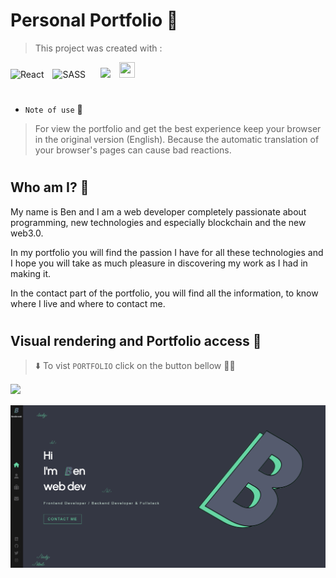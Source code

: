 # Personal **Portfolio** 🏅

> This project was created with :

![React](https://img.shields.io/badge/react-%2320232a.svg?style=for-the-badge&logo=react&logoColor=%2361DAFB) <span style="margin: 25px 10px 0px 0px"></span> ![SASS](https://img.shields.io/badge/SASS-hotpink.svg?style=for-the-badge&logo=SASS&logoColor=white) <span style="margin: 10px"></span>
<img src="https://camo.githubusercontent.com/125599bd296972e30d83617b6c15b1d9fe8c780cb21dd15c8e4692109e7e2782/68747470733a2f2f662e636c6f75642e6769746875622e636f6d2f6173736574732f3439363235352f313735383139332f63313231376535342d363638622d313165332d383138342d6132313265663865666337362e706e67" style="width: 100px;" />
<span style="margin: 10px 5px"></span>
<img src="https://th.bing.com/th/id/OIP.Lx2rosedMMrxvGASqa0j4AAAAA?w=129&h=150&c=7&r=0&o=5&pid=1.7" style="width: 25px; height: 25px; object-fit: cover;" />

#

- `Note of use` 📢

> For view the portfolio and get the best experience keep your browser in the original version (English).
> Because the automatic translation of your browser's pages can cause bad reactions.

#

## **Who am I?** 🤔

My name is Ben and I am a web developer completely passionate about programming,
new technologies and especially blockchain and the new web3.0.

In my portfolio you will find the passion I have for all these technologies
and I hope you will take as much pleasure in discovering my work as I had in making it.

In the contact part of the portfolio, you will find all the information,
to know where I live and where to contact me.

#

## **Visual rendering and Portfolio access** 🤗

> ⬇️ To vist `PORTFOLIO` click on the button bellow 👨‍💻

<div style="margin: 15px 0;"></div>

[<img src="https://res.cloudinary.com/dwoifuutn/image/upload/v1667143559/button-visit-portfolio_jtwmxh.png"  />](https://portfolio-k5jc8id2i-neocor89.vercel.app/)

<div style="margin-top: 15px"></div>
<img src="./public/portfolio/portfolio-readme-poster.png" />

#
